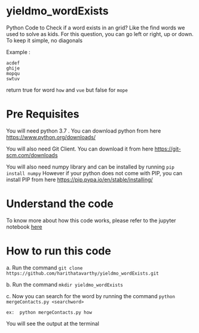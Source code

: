 # yieldmo_wordExists
Python Code to Check if a word exists in an grid? Like the find words we used to solve as kids. For this question, you can go left or right, up or down. To keep it simple, no diagonals

Example :

    acdef
    ghije
    mopqu
    swtuv

return true for word `how` and `vue` but false for `mope`


# Pre Requisites
You will need python 3.7 . You can download python from here
https://www.python.org/downloads/

You will also need Git Client. You can download it from here
https://git-scm.com/downloads

You will also need numpy library and can be installed by running `pip install numpy`
However if your python does not come with PIP, you can install PIP from here
https://pip.pypa.io/en/stable/installing/

# Understand the code
To know more about how this code works, please refer to the jupyter notebook [here](
https://github.com/harithatavarthy/yieldmo_wordExists/blob/master/wordExists.ipynb)


# How to run this code

a. Run the command `git clone https://github.com/harithatavarthy/yieldmo_wordExists.git`

b. Run the command `mkdir yieldmo_wordExists`

c. Now you can search for the word by running the command `python mergeContacts.py <searchword>`
    
    ex:  python mergeContacts.py how

You will see the output at the terminal
